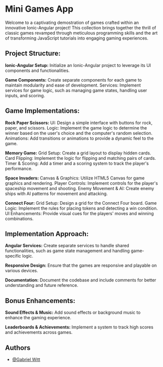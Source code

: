 
# Mini Games App

Welcome to a captivating demostration of games crafted within an innovative Ionic-Angular project! This collection brings together the thrill of classic games revamped through meticulous programming skills and the art of transforming JavaScript tutorials into engaging gaming experiences.


## Project Structure:
**Ionic-Angular Setup:** Initialize an Ionic-Angular project to leverage its UI components and functionalities.

**Game Components:** Create separate components for each game to maintain modularity and ease of development.
Services: Implement services for game logic, such as managing game states, handling user inputs, and scoring.

## Game Implementations:
**Rock Paper Scissors:**
UI: Design a simple interface with buttons for rock, paper, and scissors.
Logic: Implement the game logic to determine the winner based on the user's choice and the computer's random selection.
Animations: Add transitions or animations to provide a dynamic feel to the game.

**Memory Game:**
Grid Setup: Create a grid layout to display hidden cards.
Card Flipping: Implement the logic for flipping and matching pairs of cards.
Timer & Scoring: Add a timer and a scoring system to track the player's performance.

**Space Invaders:**
Canvas & Graphics: Utilize HTML5 Canvas for game graphics and rendering.
Player Controls: Implement controls for the player's spaceship movement and shooting.
Enemy Movement & AI: Create enemy ships with AI patterns for movement and attacking.

**Connect Four:**
Grid Setup: Design a grid for the Connect Four board.
Game Logic: Implement the rules for placing tokens and detecting a win condition.
UI Enhancements: Provide visual cues for the players' moves and winning combinations.

## Implementation Approach:
**Angular Services:** Create separate services to handle shared functionalities, such as game state management and handling game-specific logic.

**Responsive Design:** Ensure that the games are responsive and playable on various devices.

**Documentation:** Document the codebase and include comments for better understanding and future reference.

## Bonus Enhancements:
**Sound Effects & Music:** Add sound effects or background music to enhance the gaming experience.

**Leaderboards & Achievements:** Implement a system to track high scores and achievements across games.
## Authors

- [@Gabriel Witt](https://www.linkedin.com/in/gabriel-witt)


